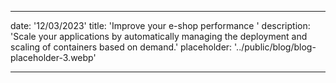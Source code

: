 ---

date: '12/03/2023'
title: 'Improve your e-shop performance '
description: 'Scale your applications by automatically managing the deployment and scaling of containers based on demand.'
placeholder: '../public/blog/blog-placeholder-3.webp'

---
